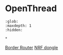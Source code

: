 # OpenThread

```{toctree}
:glob:
:maxdepth: 1
:hidden:

*
```

[Border Router](./openthread_border_router_pi.md)
[NRF dongle](./openthread_rcp_nrf_dongle.md)
